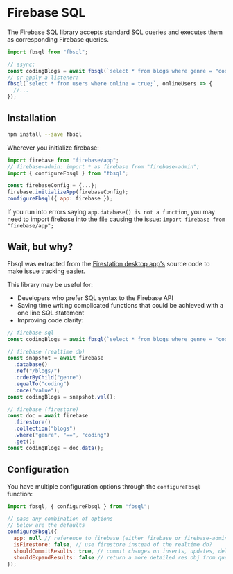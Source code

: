 # Firebase SQL

The Firebase SQL library accepts standard SQL queries and executes them as corresponding Firebase queries.

```javascript
import fbsql from "fbsql";

// async:
const codingBlogs = await fbsql(`select * from blogs where genre = "coding";`);
// or apply a listener:
fbsql(`select * from users where online = true;`, onlineUsers => {
  //...
});
```

## Installation

```bash
npm install --save fbsql
```

Wherever you initialize firebase:

```js
import firebase from "firebase/app";
// firebase-admin: import * as firebase from "firebase-admin";
import { configureFbsql } from "fbsql";

const firebaseConfig = {...};
firebase.initializeApp(firebaseConfig);
configureFbsql({ app: firebase });
```

If you run into errors saying `app.database() is not a function`, you may need to import firebase into the file causing the issue: `import firebase from "firebase/app";`

## Wait, but why?

Fbsql was extracted from the [Firestation desktop app's](https://github.com/JoeRoddy/firestation/) source code to make issue tracking easier.

This library may be useful for:

- Developers who prefer SQL syntax to the Firebase API
- Saving time writing complicated functions that could be achieved with a one line SQL statement
- Improving code clarity:

```js
// firebase-sql
const codingBlogs = await fbsql(`select * from blogs where genre = "coding";`);

// firebase (realtime db)
const snapshot = await firebase
  .database()
  .ref("/blogs/")
  .orderByChild("genre")
  .equalTo("coding")
  .once("value");
const codingBlogs = snapshot.val();

// firebase (firestore)
const doc = await firebase
  .firestore()
  .collection("blogs")
  .where("genre", "==", "coding")
  .get();
const codingBlogs = doc.data();
```

## Configuration

You have multiple configuration options through the `configureFbsql` function:

```javascript
import fbsql, { configureFbsql } from "fbsql";

// pass any combination of options
// below are the defaults
configureFbsql({
  app: null // reference to firebase (either firebase or firebase-admin)
  isFirestore: false, // use firestore instead of the realtime db?
  shouldCommitResults: true, // commit changes on inserts, updates, deletes?
  shouldExpandResults: false // return a more detailed res obj from queries?
});
```
